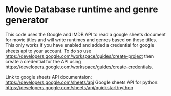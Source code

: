 # Movie Database runtime and genre generator

This code uses the Google and IMDB API to read a google sheets document for movie titles and will write runtimes and genres based on those titles. This only works if you have enabled and added a credential for google sheets api to your account. To do so use https://developers.google.com/workspace/guides/create-project then create a credential for the API using https://developers.google.com/workspace/guides/create-credentials.

Link to google sheets API documentaion: https://developers.google.com/sheets/api
Google sheets API for python: https://developers.google.com/sheets/api/quickstart/python

